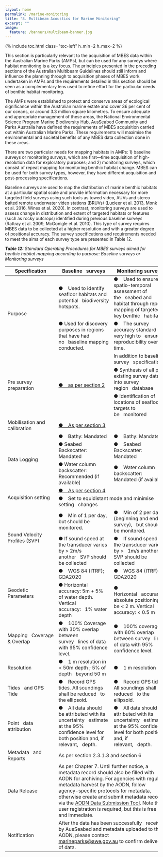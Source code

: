 ```yaml
---
layout: home
permalink: /marine-monitoring
title: "8. Multibeam Acoustics for Marine Monitoring"
excerpt: ""
image:
  feature: /banners/multibeam-banner.jpg
---
```

{% include toc.html class="toc-left" h_min=2 h_max=2 %}

This section is particularly relevant to the acquisition of MBES data within the Australian Marine Parks (AMPs), but can be used for any surveys where habitat monitoring is a key focus. The principles presented in the preceding sections of the Australian Multibeam Guidelines should still inform and influence the planning through to acquisition phases of MBES work undertaken in AMPs and the requirements detailed in this section should be seen as a complementary lens used to refine effort for the particular needs of benthic habitat monitoring.

The AMPs were established to protect and conserve areas of ecological significance within the Australian marine estate and cover 36 per cent of our oceans, or around 3.3 million square kilometres. To ensure adequate and appropriate management of these areas, the National Environmental Science Program Marine Biodiversity Hub, AusSeabed Community and Parks Australia have defined the requirements of MBES acquisition carried out within Australian Marine Parks. These requirements will maximise the environmental and societal benefits of any MBES data collection done in these areas.

There are two particular needs for mapping habitats in AMPs: 1) baseline surveys or monitoring surveys, which are first—time acquisition of high-resolution data for exploratory purposes; and 2) monitoring surveys, which consist of repeat mapping for monitoring benthic habitat change. MBES can be used for both survey types, however, they have different acquisition and post-processing specifications.

Baseline surveys are used to map the distribution of marine benthic habitats at a particular spatial scale and provide information necessary for more targeted field surveys using such tools as towed video, AUVs and stereo baited remote underwater video stations (BRUVs) (Lucieer et al. 2013, Monk et al. 2016, Wines et al. 2020). In contrast, monitoring surveys are used to assess change in distribution and extent of targeted habitats or features (such as rocky outcrops) identified during previous baseline surveys (Rattray et al. 2009, McGonigle et al. 2010). This type of survey requires MBES data to be collected at a higher resolution and with a greater degree of positional accuracy. The survey specifications and requirements needed to meet the aims of each survey type are presented in Table 12.



<em><strong>Table 12:</strong> Standard Operating Procedures for MBES surveys aimed for benthic habitat mapping according to purpose: Baseline surveys or Monitoring surveys</em>

<table>
<thead>
  <tr>
    <th>Specification</th>
    <th>Baseline&nbsp;&nbsp;&nbsp;surveys</th>
    <th> Monitoring surveys</th>
  </tr>
</thead>
<tbody>
  <tr>
    <td rowspan="2">Purpose</td>
    <td>●        &nbsp;&nbsp;&nbsp;Used to identify seafloor habitats and potential&nbsp;&nbsp;&nbsp;biodiversity hotspots.</td>
    <td>●        &nbsp;&nbsp;&nbsp;Used to ensure spatio-temporal assessment of the&nbsp;&nbsp;&nbsp;seabed and habitat through repeat mapping of targeted key benthic&nbsp;&nbsp;&nbsp;habitats. </td>
  </tr>
  <tr>
    <td>●         Used for discovery purposes in regions that have had no&nbsp;&nbsp;&nbsp;baseline mapping conducted.</td>
    <td>●        &nbsp;&nbsp;&nbsp;The survey accuracy standard is very high to&nbsp;&nbsp;&nbsp;ensure reproducibility over time.</td>
  </tr>
  <tr>
    <td rowspan="3">Pre survey preparation</td>
    <td rowspan="3"><a href="https://www.tablesgenerator.com/html_tables#RANGE!_Pre-survey_planning">●        &nbsp;&nbsp;&nbsp;as per section 2</a></td>
    <td>In addition to baseline survey&nbsp;&nbsp;&nbsp;specifications:</td>
  </tr>
  <tr>
    <td>●         Synthesis of all pre-existing survey data into survey region&nbsp;&nbsp;&nbsp;database</td>
  </tr>
  <tr>
    <td>●         Identification of locations of seafloor targets to be&nbsp;&nbsp;&nbsp;monitored </td>
  </tr>
  <tr>
    <td rowspan="2">Mobilisation and calibration</td>
    <td colspan="2" rowspan="2"><a href="https://www.tablesgenerator.com/html_tables#RANGE!_Mobilisation,_Calibration_and_1">●        &nbsp;&nbsp;&nbsp;As per section 3</a></td>
  </tr>
  <tr>
  </tr>
  <tr>
    <td rowspan="3">Data Logging</td>
    <td>●        &nbsp;&nbsp;&nbsp;Bathy: Mandated</td>
    <td>●        &nbsp;&nbsp;&nbsp;Bathy: Mandated</td>
  </tr>
  <tr>
    <td>●         Seabed Backscatter: Mandated</td>
    <td>●        &nbsp;&nbsp;&nbsp;Seabed Backscatter: Mandated</td>
  </tr>
  <tr>
    <td>●         Water column backscatter: Recommended (if available)</td>
    <td>●        &nbsp;&nbsp;&nbsp;Water column backscatter: Mandated (if available)</td>
  </tr>
  <tr>
    <td rowspan="2">Acquisition setting</td>
    <td colspan="2"><a href="https://www.tablesgenerator.com/html_tables#RANGE!_Acquisition">●        &nbsp;&nbsp;&nbsp;As per section 4 </a></td>
  </tr>
  <tr>
    <td colspan="2">●        &nbsp;&nbsp;&nbsp;Set to equidistant mode and minimise setting&nbsp;&nbsp;&nbsp;changes</td>
  </tr>
  <tr>
    <td rowspan="2">Sound Velocity Profiles (SVP)</td>
    <td>●        &nbsp;&nbsp;&nbsp;Min of 1 per day, but should be monitored.</td>
    <td>●        &nbsp;&nbsp;&nbsp;Min of 2 per day (beginning and end of survey),&nbsp;&nbsp;&nbsp;but should be monitored.</td>
  </tr>
  <tr>
    <td>●         If sound speed at the transducer varies by &gt; 2m/s another&nbsp;&nbsp;&nbsp;SVP should be collected</td>
    <td>●        &nbsp;&nbsp;&nbsp;If sound speed at the transducer varies by &gt;&nbsp;&nbsp;&nbsp;1m/s another SVP should be collected</td>
  </tr>
  <tr>
    <td rowspan="2">Geodetic Parameters</td>
    <td>●        &nbsp;&nbsp;&nbsp;WGS 84 (ITRF); GDA2020</td>
    <td>●        &nbsp;&nbsp;&nbsp;WGS 84 (ITRF); GDA2020</td>
  </tr>
  <tr>
    <td>●         Horizontal accuracy: 5m + 5% of water depth. Vertical accuracy:&nbsp;&nbsp;&nbsp;1% water depth</td>
    <td>●        &nbsp;&nbsp;&nbsp; Horizontal&nbsp;&nbsp;&nbsp;accuracy: absolute positioning to be &lt; 2 m. Vertical accuracy: &lt; 0.5 m</td>
  </tr>
  <tr>
    <td>Mapping&nbsp;&nbsp;&nbsp;Coverage &amp; Overlap</td>
    <td>●        &nbsp;&nbsp;&nbsp;100% Coverage with 30% overlap between survey&nbsp;&nbsp;&nbsp;lines of data with 95% confidence level.</td>
    <td>●        &nbsp;&nbsp;&nbsp;100% coverage with 60% overlap between survey&nbsp;&nbsp;&nbsp;lines of data with 95% confidence level.</td>
  </tr>
  <tr>
    <td>Resolution</td>
    <td>●        &nbsp;&nbsp;&nbsp;1 m resolution in &lt; 50m depth ; 5% of depth&nbsp;&nbsp;&nbsp;beyond 50 m</td>
    <td>●        &nbsp;&nbsp;&nbsp;1 m resolution </td>
  </tr>
  <tr>
    <td>Tides&nbsp;&nbsp;&nbsp;and GPS Tide</td>
    <td>●        &nbsp;&nbsp;&nbsp;Record GPS tides. All soundings shall be reduced&nbsp;&nbsp;&nbsp;to the ellipsoid.</td>
    <td>●        &nbsp;&nbsp;&nbsp;Record GPS tides. All soundings shall be reduced&nbsp;&nbsp;&nbsp;to the ellipsoid.</td>
  </tr>
  <tr>
    <td>Point&nbsp;&nbsp;&nbsp;data attribution</td>
    <td>●        &nbsp;&nbsp;&nbsp;All data should be attributed with its uncertainty&nbsp;&nbsp;&nbsp;estimate at the 95% confidence level for both position and, if relevant,&nbsp;&nbsp;&nbsp;depth.</td>
    <td>●        &nbsp;&nbsp;&nbsp;All data should be attributed with its uncertainty&nbsp;&nbsp;&nbsp;estimate at the 95% confidence level for both position and, if relevant,&nbsp;&nbsp;&nbsp;depth.</td>
  </tr>
  <tr>
    <td>Metadata&nbsp;&nbsp;&nbsp;and Reports</td>
    <td colspan="2">As per section 2.3.1.3 and section 6</td>
  </tr>
  <tr>
    <td>Data Release</td>
    <td colspan="2">As per Chapter 7. Until further notice, a metadata record should also be filled with AODN for archiving. For agencies with regular metadata harvest by the AODN, follow agency-specific protocols for metadata, otherwise create and submit metadata records via the <a href="https://metadataentry.aodn.org.au/submit/" target="_blank" rel="noopener noreferrer">AODN Data Submission Tool</a>. Note that user registration is   required, but this is free and immediate.</td>
  </tr>
  <tr>
    <td>Notification</td>
    <td colspan="2">After the data has been successfully&nbsp;&nbsp;&nbsp;received by AusSeabed and metadata uploaded to the AODN, please contact <a href="mailto:marineparks@awe.gov.au">marineparks@awe.gov.au</a> to confirm delivery of data.</td>
  </tr>
</tbody>
</table>